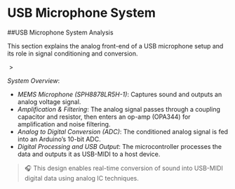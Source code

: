 # USB Microphone System

##USB Microphone System Analysis

This section explains the analog front-end of a USB microphone setup and its role in signal conditioning and conversion.

<img >
>

*System Overview*:

- *MEMS Microphone (SPH8878LR5H-1)*: Captures sound and outputs an analog voltage signal.
- *Amplification & Filtering*: The analog signal passes through a coupling capacitor and resistor, then enters an op-amp (OPA344) for amplification and noise filtering.
- *Analog to Digital Conversion (ADC)*: The conditioned analog signal is fed into an Arduino’s 10-bit ADC.
- *Digital Processing and USB Output*: The microcontroller processes the data and outputs it as USB-MIDI to a host device.

> 🎧 This design enables real-time conversion of sound into USB-MIDI digital data using analog IC techniques.
